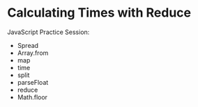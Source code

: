 # Calculating Times with Reduce

JavaScript Practice Session:

- Spread
- Array.from
- map
- time
- split
- parseFloat
- reduce
- Math.floor
